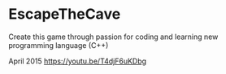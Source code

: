 # EscapeTheCave
Create this game through passion for coding and learning new programming language (C++)

April 2015
https://youtu.be/T4djF6uKDbg
